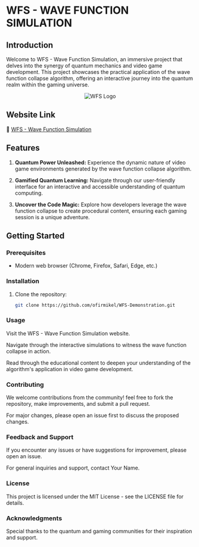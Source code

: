 # WFS - WAVE FUNCTION SIMULATION

## Introduction

Welcome to WFS - Wave Function Simulation, an immersive project that delves into the synergy of quantum mechanics and video game development. This project showcases the practical application of the wave function collapse algorithm, offering an interactive journey into the quantum realm within the gaming universe.
<p align="center">
  <img src="https://ofirmikel.github.io/WFS-Demonstration/assets/images/other/atom.png" alt="WFS Logo">
</p>


## Website Link

🔗 [WFS - Wave Function Simulation](https://ofirmikel.github.io/WFS-Demonstration/)


## Features

1. **Quantum Power Unleashed:** Experience the dynamic nature of video game environments generated by the wave function collapse algorithm.

2. **Gamified Quantum Learning:** Navigate through our user-friendly interface for an interactive and accessible understanding of quantum computing.

3. **Uncover the Code Magic:** Explore how developers leverage the wave function collapse to create procedural content, ensuring each gaming session is a unique adventure.

## Getting Started

### Prerequisites

- Modern web browser (Chrome, Firefox, Safari, Edge, etc.)

### Installation

1. Clone the repository:
   ```bash
   git clone https://github.com/ofirmikel/WFS-Demonstration.git
### Usage
Visit the WFS - Wave Function Simulation website.

Navigate through the interactive simulations to witness the wave function collapse in action.

Read through the educational content to deepen your understanding of the algorithm's application in video game development.

### Contributing
We welcome contributions from the community! feel free to fork the repository, make improvements, and submit a pull request.

For major changes, please open an issue first to discuss the proposed changes.

### Feedback and Support
If you encounter any issues or have suggestions for improvement, please open an issue.

For general inquiries and support, contact Your Name.

### License
This project is licensed under the MIT License - see the LICENSE file for details.

### Acknowledgments
Special thanks to the quantum and gaming communities for their inspiration and support.
